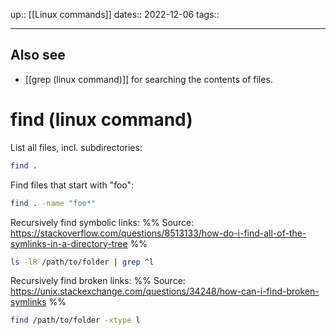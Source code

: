 up:: [[Linux commands]]
dates:: 2022-12-06
tags:: 

---
## Also see
- [[grep (linux command)]] for searching the contents of files.

# find (linux command)

List all files, incl. subdirectories:
```bash
find .
```

Find files that start with "foo":
```bash
find . -name "foo*"
```

Recursively find symbolic links:
%% Source: https://stackoverflow.com/questions/8513133/how-do-i-find-all-of-the-symlinks-in-a-directory-tree %%
```bash
ls -lR /path/to/folder | grep ^l
```

Recursively find broken links:
%% Source: https://unix.stackexchange.com/questions/34248/how-can-i-find-broken-symlinks %%
```bash
find /path/to/folder -xtype l
```
